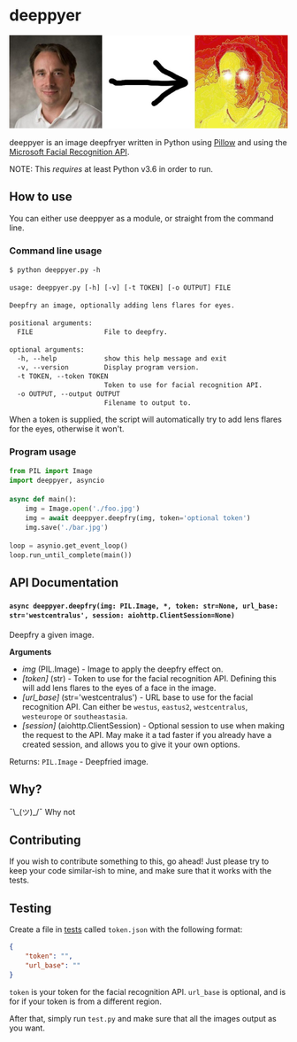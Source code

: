 # deeppyer
![banner image](./banner.jpg)

deeppyer is an image deepfryer written in Python using [Pillow](https://python-pillow.org/
) and using the [Microsoft Facial Recognition API](https://azure.microsoft.com/services/cognitive-services/face/).

NOTE: This *requires* at least Python v3.6 in order to run.

## How to use
You can either use deeppyer as a module, or straight from the command line.

### Command line usage
```
$ python deeppyer.py -h

usage: deeppyer.py [-h] [-v] [-t TOKEN] [-o OUTPUT] FILE

Deepfry an image, optionally adding lens flares for eyes.

positional arguments:
  FILE                  File to deepfry.

optional arguments:
  -h, --help            show this help message and exit
  -v, --version         Display program version.
  -t TOKEN, --token TOKEN
                        Token to use for facial recognition API.
  -o OUTPUT, --output OUTPUT
                        Filename to output to.
```

When a token is supplied, the script will automatically try to add lens flares for the eyes, otherwise it won't.

### Program usage
```py
from PIL import Image
import deeppyer, asyncio

async def main():
    img = Image.open('./foo.jpg')
    img = await deeppyer.deepfry(img, token='optional token')
    img.save('./bar.jpg')

loop = asynio.get_event_loop()
loop.run_until_complete(main())
```

## API Documentation
#### `async deeppyer.deepfry(img: PIL.Image, *, token: str=None, url_base: str='westcentralus', session: aiohttp.ClientSession=None)`
Deepfry a given image.

**Arguments**
 - *img* (PIL.Image) - Image to apply the deepfry effect on.
 - *[token]* (str) - Token to use for the facial recognition API. Defining this will add lens flares to the eyes of a face in the image.
 - *[url_base]* (str='westcentralus') - URL base to use for the facial recognition API. Can either be `westus`, `eastus2`, `westcentralus`, `westeurope` or `southeastasia`.
 - *[session]* (aiohttp.ClientSession) - Optional session to use when making the request to the API. May make it a tad faster if you already have a created session, and allows you to give it your own options.

Returns:
  `PIL.Image` - Deepfried image.

## Why?
¯\\\_(ツ)_/¯ Why not

## Contributing
If you wish to contribute something to this, go ahead! Just please try to keep your code similar-ish to mine, and make sure that it works with the tests.

## Testing
Create a file in [tests](./tests) called `token.json` with the following format:
```json
{
    "token": "",
    "url_base": ""
}
```
`token` is your token for the facial recognition API.
`url_base` is optional, and is for if your token is from a different region.

After that, simply run `test.py` and make sure that all the images output as you want.